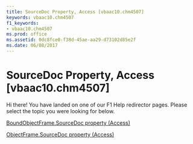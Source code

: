 ```yaml
---
title: SourceDoc Property, Access [vbaac10.chm4507]
keywords: vbaac10.chm4507
f1_keywords:
- vbaac10.chm4507
ms.prod: office
ms.assetid: 0dc8fce0-f38d-45ae-aa29-d73102d85e2f
ms.date: 06/08/2017
---
```



# SourceDoc Property, Access [vbaac10.chm4507]

Hi there! You have landed on one of our F1 Help redirector pages. Please select the topic you were looking for below.

[BoundObjectFrame.SourceDoc property (Access)](http://msdn.microsoft.com/library/5b0e6b68-6528-5a35-e31d-b93d119897cc%28Office.15%29.aspx)

[ObjectFrame.SourceDoc property (Access)](http://msdn.microsoft.com/library/23a45f7f-b4e2-fc93-6049-c9298e199202%28Office.15%29.aspx)


